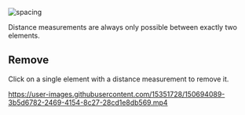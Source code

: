 ![spacing](https://user-images.githubusercontent.com/15351728/150683216-4b984e0a-95d5-41fb-a112-74ad75a55ecc.png)

Distance measurements are always only possible between exactly two elements.

## Remove

Click on a single element with a distance measurement to remove it.

https://user-images.githubusercontent.com/15351728/150694089-3b5d6782-2469-4154-8c27-28cd1e8db569.mp4
